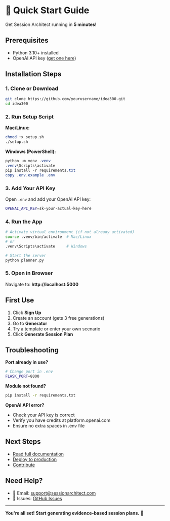 # 🚀 Quick Start Guide

Get Session Architect running in **5 minutes**!

## Prerequisites

- Python 3.10+ installed
- OpenAI API key ([get one here](https://platform.openai.com/api-keys))

## Installation Steps

### 1. Clone or Download

```bash
git clone https://github.com/yourusername/idea300.git
cd idea300
```

### 2. Run Setup Script

**Mac/Linux:**
```bash
chmod +x setup.sh
./setup.sh
```

**Windows (PowerShell):**
```powershell
python -m venv .venv
.venv\Scripts\activate
pip install -r requirements.txt
copy .env.example .env
```

### 3. Add Your API Key

Open `.env` and add your OpenAI API key:

```bash
OPENAI_API_KEY=sk-your-actual-key-here
```

### 4. Run the App

```bash
# Activate virtual environment (if not already activated)
source .venv/bin/activate  # Mac/Linux
# or
.venv\Scripts\activate     # Windows

# Start the server
python planner.py
```

### 5. Open in Browser

Navigate to: **http://localhost:5000**

## First Use

1. Click **Sign Up**
2. Create an account (gets 3 free generations)
3. Go to **Generator**
4. Try a template or enter your own scenario
5. Click **Generate Session Plan**

## Troubleshooting

**Port already in use?**
```bash
# Change port in .env
FLASK_PORT=8000
```

**Module not found?**
```bash
pip install -r requirements.txt
```

**OpenAI API error?**
- Check your API key is correct
- Verify you have credits at platform.openai.com
- Ensure no extra spaces in .env file

## Next Steps

- [Read full documentation](README.md)
- [Deploy to production](DEPLOYMENT.md)
- [Contribute](CONTRIBUTING.md)

## Need Help?

- 📧 Email: support@sessionarchitect.com
- 💬 Issues: [GitHub Issues](https://github.com/yourusername/idea300/issues)

---

**You're all set! Start generating evidence-based session plans.** 🎉